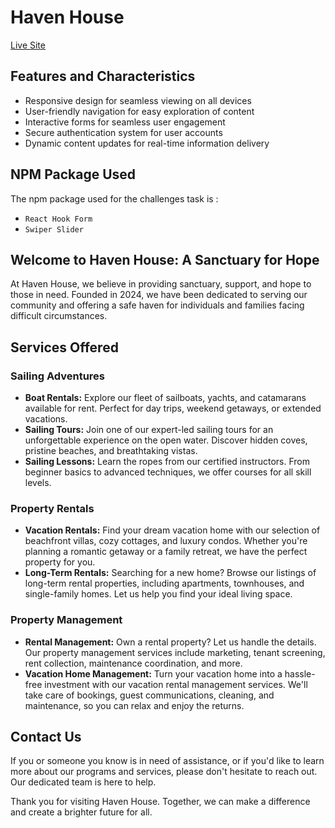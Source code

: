 # Haven House

[Live Site](https://www.example.com)

## Features and Characteristics

- Responsive design for seamless viewing on all devices
- User-friendly navigation for easy exploration of content
- Interactive forms for seamless user engagement
- Secure authentication system for user accounts
- Dynamic content updates for real-time information delivery

## NPM Package Used

The npm package used for the challenges task is :

- `React Hook Form`
- `Swiper Slider`

## Welcome to Haven House: A Sanctuary for Hope

At Haven House, we believe in providing sanctuary, support, and hope to those in need. Founded in 2024, we have been dedicated to serving our community and offering a safe haven for individuals and families facing difficult circumstances.

## Services Offered

### Sailing Adventures

- **Boat Rentals:** Explore our fleet of sailboats, yachts, and catamarans available for rent. Perfect for day trips, weekend getaways, or extended vacations.
- **Sailing Tours:** Join one of our expert-led sailing tours for an unforgettable experience on the open water. Discover hidden coves, pristine beaches, and breathtaking vistas.
- **Sailing Lessons:** Learn the ropes from our certified instructors. From beginner basics to advanced techniques, we offer courses for all skill levels.

### Property Rentals

- **Vacation Rentals:** Find your dream vacation home with our selection of beachfront villas, cozy cottages, and luxury condos. Whether you're planning a romantic getaway or a family retreat, we have the perfect property for you.
- **Long-Term Rentals:** Searching for a new home? Browse our listings of long-term rental properties, including apartments, townhouses, and single-family homes. Let us help you find your ideal living space.

### Property Management

- **Rental Management:** Own a rental property? Let us handle the details. Our property management services include marketing, tenant screening, rent collection, maintenance coordination, and more.
- **Vacation Home Management:** Turn your vacation home into a hassle-free investment with our vacation rental management services. We'll take care of bookings, guest communications, cleaning, and maintenance, so you can relax and enjoy the returns.

## Contact Us

If you or someone you know is in need of assistance, or if you'd like to learn more about our programs and services, please don't hesitate to reach out. Our dedicated team is here to help.

Thank you for visiting Haven House. Together, we can make a difference and create a brighter future for all.
